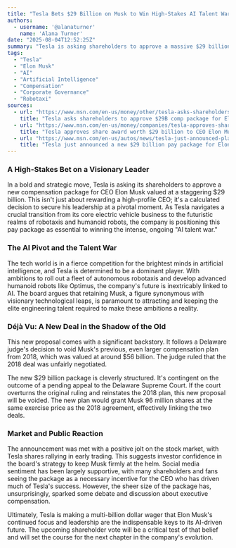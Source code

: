 ```yaml
---
title: "Tesla Bets $29 Billion on Musk to Win High-Stakes AI Talent War"
authors:
  - username: '@alanaturner'
    name: 'Alana Turner'
date: "2025-08-04T12:52:25Z"
summary: "Tesla is asking shareholders to approve a massive $29 billion compensation package for CEO Elon Musk, framing it as a crucial move to retain his leadership as the company pivots to AI, robotics, and autonomous vehicles amidst a fierce talent war."
tags:
  - "Tesla"
  - "Elon Musk"
  - "AI"
  - "Artificial Intelligence"
  - "Compensation"
  - "Corporate Governance"
  - "Robotaxi"
sources:
  - url: "https://www.msn.com/en-us/money/other/tesla-asks-shareholders-to-approve-29b-comp-package-for-elon-musk-amid-ai-talent-war/ar-AA1JSbCW"
    title: "Tesla asks shareholders to approve $29B comp package for Elon Musk amid 'AI talent war'"
  - url: "https://www.msn.com/en-us/money/companies/tesla-approves-share-award-worth-29-billion-to-ceo-elon-musk/ar-AA1JSqV4"
    title: "Tesla approves share award worth $29 billion to CEO Elon Musk"
  - url: "https://www.msn.com/en-us/autos/news/tesla-just-announced-plans-for-a-new-29-billion-pay-package-for-elon-musk/ar-AA1JRK4l"
    title: "Tesla just announced a new $29 billion pay package for Elon Musk"
---
```


### A High-Stakes Bet on a Visionary Leader

In a bold and strategic move, Tesla is asking its shareholders to approve a new compensation package for CEO Elon Musk valued at a staggering $29 billion. This isn't just about rewarding a high-profile CEO; it's a calculated decision to secure his leadership at a pivotal moment. As Tesla navigates a crucial transition from its core electric vehicle business to the futuristic realms of robotaxis and humanoid robots, the company is positioning this pay package as essential to winning the intense, ongoing "AI talent war."

### The AI Pivot and the Talent War

The tech world is in a fierce competition for the brightest minds in artificial intelligence, and Tesla is determined to be a dominant player. With ambitions to roll out a fleet of autonomous robotaxis and develop advanced humanoid robots like Optimus, the company's future is inextricably linked to AI. The board argues that retaining Musk, a figure synonymous with visionary technological leaps, is paramount to attracting and keeping the elite engineering talent required to make these ambitions a reality.

### Déjà Vu: A New Deal in the Shadow of the Old

This new proposal comes with a significant backstory. It follows a Delaware judge's decision to void Musk's previous, even larger compensation plan from 2018, which was valued at around $56 billion. The judge ruled that the 2018 deal was unfairly negotiated. 

The new $29 billion package is cleverly structured. It's contingent on the outcome of a pending appeal to the Delaware Supreme Court. If the court overturns the original ruling and reinstates the 2018 plan, this new proposal will be voided. The new plan would grant Musk 96 million shares at the same exercise price as the 2018 agreement, effectively linking the two deals.

### Market and Public Reaction

The announcement was met with a positive jolt on the stock market, with Tesla shares rallying in early trading. This suggests investor confidence in the board's strategy to keep Musk firmly at the helm. Social media sentiment has been largely supportive, with many shareholders and fans seeing the package as a necessary incentive for the CEO who has driven much of Tesla's success. However, the sheer size of the package has, unsurprisingly, sparked some debate and discussion about executive compensation.

Ultimately, Tesla is making a multi-billion dollar wager that Elon Musk's continued focus and leadership are the indispensable keys to its AI-driven future. The upcoming shareholder vote will be a critical test of that belief and will set the course for the next chapter in the company's evolution.
